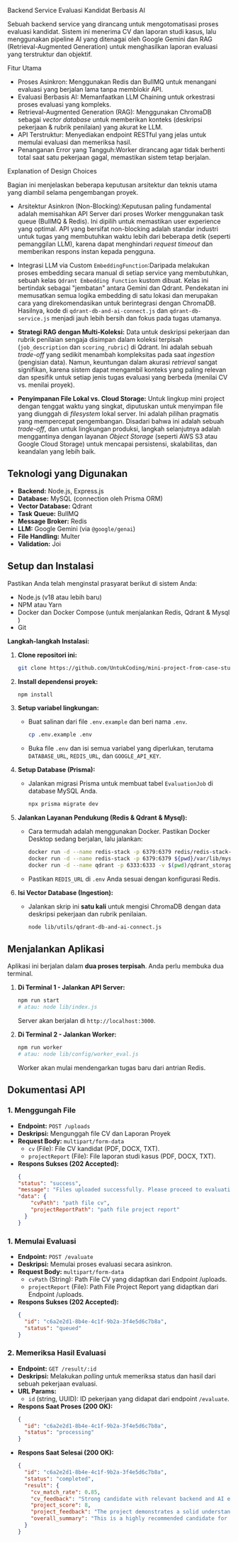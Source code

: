 Backend Service Evaluasi Kandidat Berbasis AI

Sebuah backend service yang dirancang untuk mengotomatisasi proses evaluasi kandidat. Sistem ini menerima CV dan laporan studi kasus, lalu menggunakan pipeline AI yang ditenagai oleh Google Gemini dan RAG (Retrieval-Augmented Generation) untuk menghasilkan laporan evaluasi yang terstruktur dan objektif.

Fitur Utama

-   Proses Asinkron: Menggunakan Redis dan BullMQ untuk menangani evaluasi yang berjalan lama tanpa memblokir API.
-   Evaluasi Berbasis AI: Memanfaatkan LLM Chaining untuk orkestrasi proses evaluasi yang kompleks.
-   Retrieval-Augmented Generation (RAG): Menggunakan ChromaDB sebagai *vector database* untuk memberikan konteks (deskripsi pekerjaan & rubrik penilaian) yang akurat ke LLM.
-   API Terstruktur: Menyediakan endpoint RESTful yang jelas untuk memulai evaluasi dan memeriksa hasil.
-   Penanganan Error yang Tangguh:Worker dirancang agar tidak berhenti total saat satu pekerjaan gagal, memastikan sistem tetap berjalan.

Explanation of Design Choices

Bagian ini menjelaskan beberapa keputusan arsitektur dan teknis utama yang diambil selama pengembangan proyek.

-   Arsitektur Asinkron (Non-Blocking):Keputusan paling fundamental adalah memisahkan API Server dari proses Worker menggunakan task queue (BullMQ & Redis). Ini dipilih untuk memastikan user experience yang optimal. API yang bersifat non-blocking adalah standar industri untuk tugas yang membutuhkan waktu lebih dari beberapa detik (seperti pemanggilan LLM), karena dapat menghindari *request timeout* dan memberikan respons instan kepada pengguna.

-   Integrasi LLM via Custom `EmbeddingFunction`:Daripada melakukan proses embedding secara manual di setiap service yang membutuhkan, sebuah kelas `Qdrant Embedding Function` kustom dibuat. Kelas ini bertindak sebagai "jembatan" antara Gemini dan Qdrant. Pendekatan ini memusatkan semua logika embedding di satu lokasi dan merupakan cara yang direkomendasikan untuk berintegrasi dengan ChromaDB. Hasilnya, kode di `qdrant-db-and-ai-connect.js` dan `qdrant-db-service.js` menjadi jauh lebih bersih dan fokus pada tugas utamanya.

-   **Strategi RAG dengan Multi-Koleksi:** Data untuk deskripsi pekerjaan dan rubrik penilaian sengaja disimpan dalam koleksi terpisah (`job_description` dan `scoring_rubric`) di Qdrant. Ini adalah sebuah *trade-off* yang sedikit menambah kompleksitas pada saat *ingestion* (pengisian data). Namun, keuntungan dalam akurasi *retrieval* sangat signifikan, karena sistem dapat mengambil konteks yang paling relevan dan spesifik untuk setiap jenis tugas evaluasi yang berbeda (menilai CV vs. menilai proyek).

-   **Penyimpanan File Lokal vs. Cloud Storage:** Untuk lingkup mini project dengan tenggat waktu yang singkat, diputuskan untuk menyimpan file yang diunggah di *filesystem* lokal server. Ini adalah pilihan pragmatis yang mempercepat pengembangan. Disadari bahwa ini adalah sebuah *trade-off*, dan untuk lingkungan produksi, langkah selanjutnya adalah menggantinya dengan layanan *Object Storage* (seperti AWS S3 atau Google Cloud Storage) untuk mencapai persistensi, skalabilitas, dan keandalan yang lebih baik.

## Teknologi yang Digunakan

-   **Backend:** Node.js, Express.js
-   **Database:** MySQL (connection oleh Prisma ORM)
-   **Vector Database:** Qdrant
-   **Task Queue:** BullMQ
-   **Message Broker:** Redis
-   **LLM:** Google Gemini (via `@google/genai`)
-   **File Handling:** Multer
-   **Validation:** Joi

## Setup dan Instalasi

Pastikan Anda telah menginstal prasyarat berikut di sistem Anda:
-   Node.js (v18 atau lebih baru)
-   NPM atau Yarn
-   Docker dan Docker Compose (untuk menjalankan Redis, Qdrant & Mysql )
-   Git

**Langkah-langkah Instalasi:**

1.  **Clone repositori ini:**
    ```bash
    git clone https://github.com/UntukCoding/mini-project-from-case-study.git
    ```

2.  **Install dependensi proyek:**
    ```bash
    npm install
    ```

3.  **Setup variabel lingkungan:**
    * Buat salinan dari file `.env.example` dan beri nama `.env`.
        ```bash
        cp .env.example .env
        ```
    * Buka file `.env` dan isi semua variabel yang diperlukan, terutama `DATABASE_URL`, `REDIS_URL`, dan `GOOGLE_API_KEY`.

4.  **Setup Database (Prisma):**
    * Jalankan migrasi Prisma untuk membuat tabel `EvaluationJob` di database MySQL Anda.
        ```bash
        npx prisma migrate dev
        ```

5.  **Jalankan Layanan Pendukung (Redis & Qdrant & Mysql):**
    * Cara termudah adalah menggunakan Docker. Pastikan Docker Desktop sedang berjalan, lalu jalankan:
        ```bash
        docker run -d --name redis-stack -p 6379:6379 redis/redis-stack-server:latest
        docker run -d --name redis-stack -p 6379:6379 ${pwd}/var/lib/mysql mysql // abaikan ini jika sudah mempunyai database mysql yang berjalan pada docker atau xampp
        docker run -d --name qdrant -p 6333:6333 -v $(pwd)/qdrant_storage:/qdrant/storage qdrant/qdrant
        ```
    * Pastikan `REDIS_URL` di `.env` Anda sesuai dengan konfigurasi Redis.

6.  **Isi Vector Database (Ingestion):**
    * Jalankan skrip ini **satu kali** untuk mengisi ChromaDB dengan data deskripsi pekerjaan dan rubrik penilaian.
        ```bash
        node lib/utils/qdrant-db-and-ai-connect.js
        ```

## Menjalankan Aplikasi

Aplikasi ini berjalan dalam **dua proses terpisah**. Anda perlu membuka dua terminal.

1.  **Di Terminal 1 - Jalankan API Server:**
    ```bash
    npm run start
    # atau: node lib/index.js
    ```
    Server akan berjalan di `http://localhost:3000`.

2.  **Di Terminal 2 - Jalankan Worker:**
    ```bash
    npm run worker
    # atau: node lib/config/worker_eval.js
    ```
    Worker akan mulai mendengarkan tugas baru dari antrian Redis.

## Dokumentasi API

### 1. Menggungah File

-   **Endpoint:** `POST /uploads`
-   **Deskripsi:** Mengunggah file CV dan Laporan Proyek
-   **Request Body:** `multipart/form-data`
    -   `cv` (File): File CV kandidat (PDF, DOCX, TXT).
    -   `projectReport` (File): File laporan studi kasus (PDF, DOCX, TXT).
-   **Respons Sukses (202 Accepted):**
    ```json
    {
    "status": "success",
    "message": "Files uploaded successfully. Please proceed to evaluation.",
    "data": {
        "cvPath": "path file cv",
        "projectReportPath": "path file project report"
      }
    }
    ```

### 1. Memulai Evaluasi

-   **Endpoint:** `POST /evaluate`
-   **Deskripsi:** Memulai proses evaluasi secara asinkron.
-   **Request Body:** `multipart/form-data`
    -   `cvPath` (String): Path File CV yang didaptkan dari Endpoint /uploads.
    -   `projectReport` (File): Path File Project Report yang didaptkan dari Endpoint /uploads.
-   **Respons Sukses (202 Accepted):**
    ```json
    {
      "id": "c6a2e2d1-8b4e-4c1f-9b2a-3f4e5d6c7b8a",
      "status": "queued"
    }
    ```

### 2. Memeriksa Hasil Evaluasi

-   **Endpoint:** `GET /result/:id`
-   **Deskripsi:** Melakukan *polling* untuk memeriksa status dan hasil dari sebuah pekerjaan evaluasi.
-   **URL Params:**
    -   `id` (string, UUID): ID pekerjaan yang didapat dari endpoint `/evaluate`.
-   **Respons Saat Proses (200 OK):**
    ```json
    {
      "id": "c6a2e2d1-8b4e-4c1f-9b2a-3f4e5d6c7b8a",
      "status": "processing"
    }
    ```
-   **Respons Saat Selesai (200 OK):**
    ```json
    {
      "id": "c6a2e2d1-8b4e-4c1f-9b2a-3f4e5d6c7b8a",
      "status": "completed",
      "result": {
        "cv_match_rate": 0.85,
        "cv_feedback": "Strong candidate with relevant backend and AI experience.",
        "project_score": 8,
        "project_feedback": "The project demonstrates a solid understanding of RAG and async processing.",
        "overall_summary": "This is a highly recommended candidate for the role..."
      }
    }
    ```
